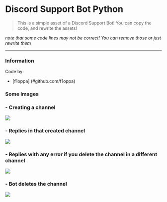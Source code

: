 # Discord Support Bot Python

> This is a simple asset of a Discord Support Bot! You can copy the code, and rewrite the assets!

*note that some code lines may not be correct! You can remove those or just rewrite them*

---

### Information

Code by:
	
- [f1oppa] (#github.com/f1oppa)

### Some Images

### - Creating a channel

<img src="https://cdn.discordapp.com/attachments/931205788448481290/931206469917999114/unknown.png">

### - Replies in that created channel

<img src="https://cdn.discordapp.com/attachments/931205788448481290/931206541011460147/unknown.png">

### - Replies with any error if you delete the channel in a different channel

<img src="https://cdn.discordapp.com/attachments/931205788448481290/931206661245390888/unknown.png">

### - Bot deletes the channel

<img src="https://cdn.discordapp.com/attachments/931205788448481290/931206726802370640/unknown.png">
